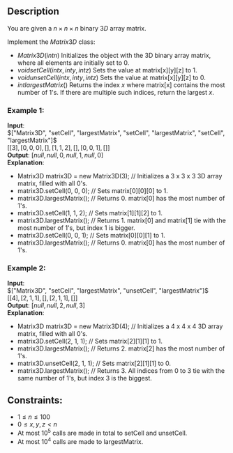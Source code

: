 ## Description
You are given a $n \times n \times n$ binary $3D$ array matrix.

Implement the $Matrix3D$ class:
- $Matrix3D(int n)$ Initializes the object with the 3D binary array matrix, where all elements are initially set to 0.
- $void setCell(int x, int y, int z)$ Sets the value at matrix[x][y][z] to 1.
- $void unsetCell(int x, int y, int z)$ Sets the value at matrix[x][y][z] to 0.
- $int largestMatrix()$ Returns the index $x$ where matrix[x] contains the most number of 1's. If there are multiple such indices, return the largest $x$.
 

### Example 1:
**Input**:  
$["Matrix3D", "setCell", "largestMatrix", "setCell", "largestMatrix", "setCell", "largestMatrix"]$  
$[[3], [0, 0, 0], [], [1, 1, 2], [], [0, 0, 1], []]$  
**Output**: $[null, null, 0, null, 1, null, 0]$  
**Explanation**:
- Matrix3D matrix3D = new Matrix3D(3); // Initializes a 3 x 3 x 3 3D array matrix, filled with all 0's.
- matrix3D.setCell(0, 0, 0); // Sets matrix[0][0][0] to 1.
- matrix3D.largestMatrix(); // Returns 0. matrix[0] has the most number of 1's.
- matrix3D.setCell(1, 1, 2); // Sets matrix[1][1][2] to 1.
- matrix3D.largestMatrix(); // Returns 1. matrix[0] and matrix[1] tie with the most number of 1's, but index 1 is bigger.
- matrix3D.setCell(0, 0, 1); // Sets matrix[0][0][1] to 1.
- matrix3D.largestMatrix(); // Returns 0. matrix[0] has the most number of 1's.

### Example 2:
**Input**:  
$["Matrix3D", "setCell", "largestMatrix", "unsetCell", "largestMatrix"]$  
$[[4], [2, 1, 1], [], [2, 1, 1], []]$  
**Output**: $[null, null, 2, null, 3]$  
**Explanation**:
- Matrix3D matrix3D = new Matrix3D(4); // Initializes a 4 x 4 x 4 3D array matrix, filled with all 0's.
- matrix3D.setCell(2, 1, 1); // Sets matrix[2][1][1] to 1.
- matrix3D.largestMatrix(); // Returns 2. matrix[2] has the most number of 1's.
- matrix3D.unsetCell(2, 1, 1); // Sets matrix[2][1][1] to 0.
- matrix3D.largestMatrix(); // Returns 3. All indices from 0 to 3 tie with the same number of 1's, but index 3 is the biggest.

## Constraints:
- $1 \leq n \leq 100$
- $0 \leq x, y, z < n$
- At most $10^5$ calls are made in total to setCell and unsetCell.
- At most $10^4$ calls are made to largestMatrix.